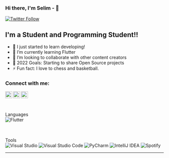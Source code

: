 ### Hi there, I'm Selim - 👋 

[![Twitter Follow](https://img.shields.io/twitter/follow/selimokten0?color=1DA1F2&logo=twitter&style=for-the-badge)](https://twitter.com/selimokten0)

## I'm a Student and Programming Student!!

- 🔭 I just started to learn developing!
- 🌱 I’m currently learning Flutter 
- 👯 I’m looking to collaborate with other content creators
- 🥅 2022 Goals: Starting to share Open Source projects
- ⚡ Fun fact: I love to chess and basketball.

### Connect with me:

[<img align="left" alt="codeSTACKr | Twitter" width="22px" src="https://cdn.jsdelivr.net/npm/simple-icons@v3/icons/twitter.svg" />][twitter]
[<img align="left" alt="codeSTACKr | LinkedIn" width="22px" src="https://cdn.jsdelivr.net/npm/simple-icons@v3/icons/linkedin.svg" />][linkedin]
[<img align="left" alt="codeSTACKr | Instagram" width="22px" src="https://cdn.jsdelivr.net/npm/simple-icons@v3/icons/instagram.svg" />][instagram]

<br />

<br/><br/>
Languages  
![Flutter](https://img.shields.io/badge/Flutter-%2302569B.svg?style=for-the-badge&logo=Flutter&logoColor=white)

<br/><br/>
Tools  
![Visual Studio](https://img.shields.io/badge/Visual%20Studio-5C2D91.svg?style=for-the-badge&logo=visual-studio&logoColor=white)
![Visual Studio Code](https://img.shields.io/badge/Visual%20Studio%20Code-0078d7.svg?style=for-the-badge&logo=visual-studio-code&logoColor=white)
![PyCharm](https://img.shields.io/badge/pycharm-143?style=for-the-badge&logo=pycharm&logoColor=black&color=black&labelColor=green)
![IntelliJ IDEA](https://img.shields.io/badge/IntelliJIDEA-000000.svg?style=for-the-badge&logo=intellij-idea&logoColor=white)
![Spotify](https://img.shields.io/badge/Spotify-1ED760?style=for-the-badge&logo=spotify&logoColor=white)

---

[twitter]: https://twitter.com/selimokten0
[instagram]: https://www.instagram.com/selimsshady
[linkedin]: https://www.linkedin.com/in/selimokten
